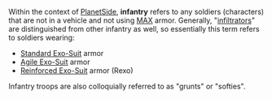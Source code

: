 Within the context of [PlanetSide](../etc/PlanetSide.md), **infantry** refers to
any soldiers (characters) that are not in a vehicle and not using
[MAX](../armor/Mechanized_Assault_Exo-Suit.md) armor. Generally,
"[infiltrators](../armor/Infiltration_Suit.md)" are distinguished from other
infantry as well, so essentially this term refers to soldiers wearing:

- [Standard Exo-Suit](../armor/Standard_Exo-Suit.md) armor
- [Agile Exo-Suit](../armor/Agile_Exo-Suit.md) armor
- [Reinforced Exo-Suit](../armor/Reinforced_Exo-Suit.md) armor (Rexo)

Infantry troops are also colloquially referred to as "grunts" or "softies".


